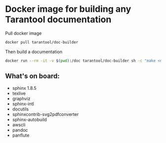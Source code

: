 # Docker image for building any Tarantool documentation

Pull docker image
```bash
docker pull tarantool/doc-builder
```

Then build a documentation
```bash
docker run --rm -it -v $(pwd):/doc tarantool/doc-builder sh -c "make <doc>"
```

## What's on board:

- sphinx 1.8.5
- texlive 
- graphviz
- sphinx-intl
- docutils
- sphinxcontrib-svg2pdfconverter
- sphinx-autobuild
- awscli
- pandoc
- panflute
